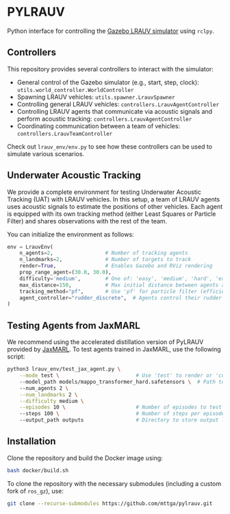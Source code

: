 # PYLRAUV

Python interface for controlling the [Gazebo LRAUV simulator](https://github.com/osrf/lrauv) using `rclpy`.


## Controllers

This repository provides several controllers to interact with the simulator:

- General control of the Gazebo simulator (e.g., start, step, clock): `utils.world_controller.WorldController`  
- Spawning LRAUV vehicles: `utils.spawner.LrauvSpawner`  
- Controlling general LRAUV vehicles: `controllers.LrauvAgentController`  
- Controlling LRAUV agents that communicate via acoustic signals and perform acoustic tracking: `controllers.LrauvAgentController`  
- Coordinating communication between a team of vehicles: `controllers.LrauvTeamController`

Check out `lrauv_env/env.py` to see how these controllers can be used to simulate various scenarios.


## Underwater Acoustic Tracking

We provide a complete environment for testing Underwater Acoustic Tracking (UAT) with LRAUV vehicles. In this setup, a team of LRAUV agents uses acoustic signals to estimate the positions of other vehicles. Each agent is equipped with its own tracking method (either Least Squares or Particle Filter) and shares observations with the rest of the team.

You can initialize the environment as follows:

```python
env = LrauvEnv(
    n_agents=2,                 # Number of tracking agents
    n_landmarks=2,              # Number of targets to track
    render=True,                # Enables Gazebo and RViz rendering
    prop_range_agent=(30.0, 30.0),
    difficulty='medium',        # One of: 'easy', 'medium', 'hard', 'expert'
    max_distance=150,           # Max initial distance between agents and landmarks
    tracking_method="pf",       # Use 'pf' for particle filter (efficient JAX implementation)
    agent_controller="rudder_discrete",  # Agents control their rudder via discrete actions
)
```



## Testing Agents from JaxMARL

We recommend using the accelerated distillation version of PyLRAUV provided by [JaxMARL](https://github.com/FLAIROx/JaxMARL). To test agents trained in JaxMARL, use the following script:

```bash
python3 lrauv_env/test_jax_agent.py \
    --mode test \                         # Use 'test' to render or 'collect' to save trajectories efficiently
    --model_path models/mappo_transformer_hard.safetensors \  # Path to your trained model weights
    --num_agents 2 \
    --num_landmarks 2 \
    --difficulty medium \
    --episodes 10 \                       # Number of episodes to test
    --steps 100 \                         # Number of steps per episode
    --output_path outputs                 # Directory to store output logs
```


## Installation

Clone the repository and build the Docker image using:

```bash
bash docker/build.sh
```

To clone the repository with the necessary submodules (including a custom fork of `ros_gz`), use:

```bash
git clone --recurse-submodules https://github.com/mttga/pylrauv.git
```
